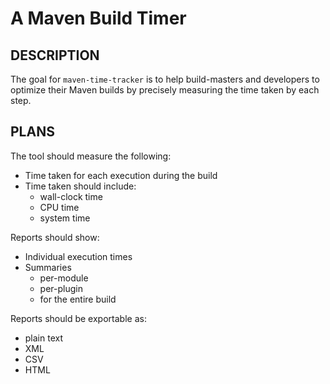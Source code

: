 A Maven Build Timer
===================

## DESCRIPTION

The goal for `maven-time-tracker` is to help build-masters and developers to optimize their Maven builds by precisely measuring the time taken by each step.

## PLANS

The tool should measure the following:

* Time taken for each execution during the build
* Time taken should include:
  * wall-clock time
  * CPU time
  * system time

Reports should show:

* Individual execution times
* Summaries
  * per-module
  * per-plugin
  * for the entire build

Reports should be exportable as:

* plain text
* XML
* CSV
* HTML

